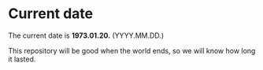 # Current date

The current date is **1973.01.20.** (YYYY.MM.DD.)

This repository will be good when the world ends, so we will know how long it lasted.